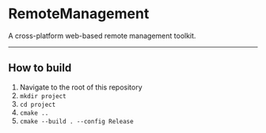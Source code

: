 # RemoteManagement

A cross-platform web-based remote management toolkit.

---

## How to build
1. Navigate to the root of this repository
2. `mkdir project`
3. `cd project`
4. `cmake ..`
5. `cmake --build . --config Release`

